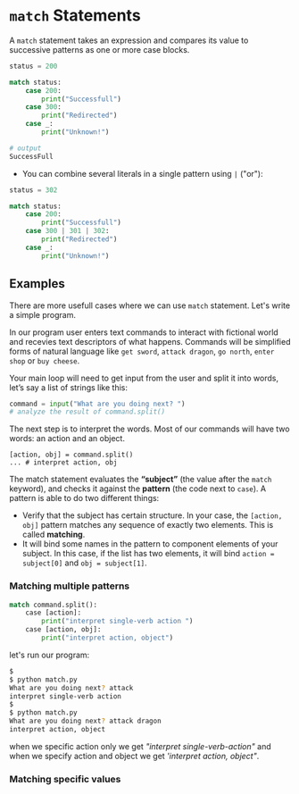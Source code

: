 # `match` Statements

A `match` statement takes an expression and compares its value to successive patterns as one or more case blocks. 

```python
status = 200

match status:
    case 200:
        print("Successfull")
    case 300:
        print("Redirected")
    case _:
        print("Unknown!")

# output
SuccessFull
```

- You can combine several literals in a single pattern using `|` ("or"):

```python
status = 302

match status:
    case 200:
        print("Successfull")
    case 300 | 301 | 302:
        print("Redirected")
    case _:
        print("Unknown!")
```

## Examples

There are more usefull cases where we can use `match` statement. Let's write a simple program.

In our program user enters text commands to interact with fictional world and recevies text descriptors of what happens. Commands will be simplified forms of natural language like `get sword`, `attack dragon`, `go north`, `enter shop` or `buy cheese`.

Your main loop will need to get input from the user and split it into words, let’s say a list of strings like this:

```py
command = input("What are you doing next? ")
# analyze the result of command.split()
```

The next step is to interpret the words. Most of our commands will have two words: an action and an object. 

```
[action, obj] = command.split()
... # interpret action, obj
```

The match statement evaluates the **“subject”** (the value after the `match` keyword), and checks it against the **pattern** (the code next to `case`). A pattern is able to do two different things:

- Verify that the subject has certain structure. In your case, the `[action, obj]` pattern matches any sequence of exactly two elements. This is called **matching**.
- It will bind some names in the pattern to component elements of your subject. In this case, if the list has two elements, it will bind `action = subject[0]` and `obj = subject[1]`.

### Matching multiple patterns


```py
match command.split():
    case [action]:
        print("interpret single-verb action ")
    case [action, obj]:
        print("interpret action, object")
```

let's run our program:

```sh
$
$ python match.py 
What are you doing next? attack
interpret single-verb action 
$
$ python match.py 
What are you doing next? attack dragon
interpret action, object
```

when we specific action only we get *"interpret single-verb-action"* and when we specify action and object we get *'interpret action, object"*.


### Matching specific values

